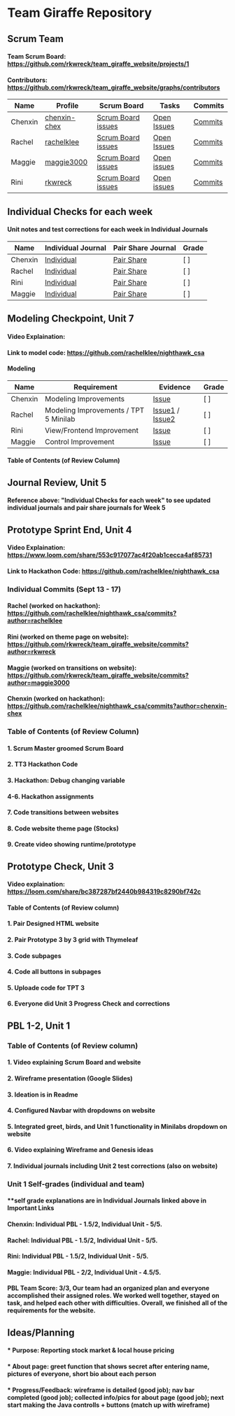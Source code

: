 # Team Giraffe Repository

## Scrum Team
#### Team Scrum Board: https://github.com/rkwreck/team_giraffe_website/projects/1
#### Contributors: https://github.com/rkwreck/team_giraffe_website/graphs/contributors
| Name | Profile | Scrum Board | Tasks | Commits |
| ---- | ------- | ----------- | ----- | ------- |
| Chenxin | [chenxin-chex](https://github.com/chenxin-chex) | [Scrum Board issues](https://github.com/rkwreck/team_giraffe_website/projects/1?card_filter_query=assignee%3Achenxin-chex) | [Open Issues](https://github.com/rkwreck/team_giraffe_website/issues?q=assignee%3Achenxin-chex+is%3Aopen) | [Commits](https://github.com/rkwreck/team_giraffe_website/commits?author=chenxin-chex) |
| Rachel | [rachelklee](https://github.com/rachelklee) | [Scrum Board issues](https://github.com/rkwreck/team_giraffe_website/projects/1?card_filter_query=assignee%3Arachelklee) | [Open Issues](https://github.com/rkwreck/team_giraffe_website/issues/assigned/rachelklee) | [Commits](https://github.com/rkwreck/team_giraffe_website/commits?author=rachelklee) |
| Maggie | [maggie3000](https://github.com/maggie3000) | [Scrum Board issues](https://github.com/rkwreck/team_giraffe_website/projects/1?card_filter_query=assignee%3Amaggie3000) | [Open issues](https://github.com/rkwreck/team_giraffe_website/issues?q=assignee%3Amaggie3000+is%3Aopen) | [Commits](https://github.com/rkwreck/team_giraffe_website/commits?author=maggie3000) |
| Rini | [rkwreck](https://github.com/rkwreck) | [Scrum Board issues](https://github.com/rkwreck/team_giraffe_website/projects/1?card_filter_query=assignee%3Arkwreck) | [Open issues](https://github.com/rkwreck/team_giraffe_website/issues/assigned/rkwreck) | [Commits](https://github.com/rkwreck/team_giraffe_website/commits?author=rkwreck) |

## Individual Checks for each week
#### Unit notes and test corrections for each week in Individual Journals
| Name | Individual Journal | Pair Share Journal | Grade |
| ---- | ------------------ | ------------------ | ----- |
| Chenxin | [Individual](https://docs.google.com/document/d/12narkOSmUhjDSDolaq9iwvMJ0JjleAJVYIBYRwUyeUQ/edit?usp=sharing) | [Pair Share](https://padlet.com/rachell60982/tvjnm9j852nxnipn) | [ ] |
| Rachel | [Individual](https://docs.google.com/document/d/15mil-mSpv7Ma4rNcUr_b5NjWCx2yM9FR3MIMcpM767U/edit?usp=sharing) | [Pair Share](https://padlet.com/rachell60982/tvjnm9j852nxnipn) | [ ] |
| Rini | [Individual](https://docs.google.com/document/d/1xpVvo9skGu1DjskaPJj1e81uadfd7EG2PaSU8n8e6LY/edit?usp=sharing) | [Pair Share](https://padlet.com/rinik2014/m57cv3a2cidodfoz) | [ ] |
| Maggie | [Individual](https://padlet.com/maggiekillada/e3i0m3e98cvoyfmk) | [Pair Share](https://padlet.com/rinik2014/m57cv3a2cidodfoz) | [ ] |


## Modeling Checkpoint, Unit 7
#### Video Explaination:
#### Link to model code: https://github.com/rachelklee/nighthawk_csa
#### **Modeling**
| Name | Requirement | Evidence | Grade |
| ---- | ----------- | -------- | ----- |
| Chenxin | Modeling Improvements | [Issue](https://github.com/rkwreck/team_giraffe_website/issues/34) | [ ] |
| Rachel | Modeling Improvements / TPT 5 Minilab | [Issue1](https://github.com/rkwreck/team_giraffe_website/issues/34) / [Issue2](https://github.com/rkwreck/team_giraffe_website/issues/38) | [ ] |
| Rini | View/Frontend Improvement | [Issue](https://github.com/rkwreck/team_giraffe_website/issues/35) | [ ] |
| Maggie | Control Improvement | [Issue](https://github.com/rkwreck/team_giraffe_website/issues/36) | [ ] |
#### Table of Contents (of Review Column)

## Journal Review, Unit 5
#### Reference above: "Individual Checks for each week" to see updated individual journals and pair share journals for Week 5

## Prototype Sprint End, Unit 4
#### Video Explaination: https://www.loom.com/share/553c917077ac4f20ab1cecca4af85731
#### Link to Hackathon Code: https://github.com/rachelklee/nighthawk_csa
### Individual Commits (Sept 13 - 17)
#### Rachel (worked on hackathon): https://github.com/rachelklee/nighthawk_csa/commits?author=rachelklee
#### Rini (worked on theme page on website): https://github.com/rkwreck/team_giraffe_website/commits?author=rkwreck
#### Maggie (worked on transitions on website): https://github.com/rkwreck/team_giraffe_website/commits?author=maggie3000
#### Chenxin (worked on hackathon): https://github.com/rachelklee/nighthawk_csa/commits?author=chenxin-chex
### Table of Contents (of Review Column)
#### 1. Scrum Master groomed Scrum Board
#### 2. TT3 Hackathon Code
#### 3. Hackathon: Debug changing variable
#### 4-6. Hackathon assignments
#### 7. Code transitions between websites
#### 8. Code website theme page (Stocks)
#### 9. Create video showing runtime/prototype

## Prototype Check, Unit 3
#### Video explaination: https://loom.com/share/bc387287bf2440b984319c8290bf742c
#### Table of Contents (of Review column)
#### 1. Pair Designed HTML website
#### 2. Pair Prototype 3 by 3 grid with Thymeleaf
#### 3. Code subpages
#### 4. Code all buttons in subpages
#### 5. Uploade code for TPT 3
#### 6. Everyone did Unit 3 Progress Check and corrections

## PBL 1-2, Unit 1
### Table of Contents (of Review column)
#### 1. Video explaining Scrum Board and website
#### 2. Wireframe presentation (Google Slides)
#### 3. Ideation is in Readme
#### 4. Configured Navbar with dropdowns on website
#### 5. Integrated greet, birds, and Unit 1 functionality in Minilabs dropdown on website
#### 6. Video explaining Wireframe and Genesis ideas
#### 7. Individual journals including Unit 2 test corrections (also on website)
####
### Unit 1 Self-grades (individual and team)
#### **self grade explanations are in Individual Journals linked above in Important Links
#### Chenxin: Individual PBL - 1.5/2, Individual Unit - 5/5. 
#### Rachel: Individual PBL - 1.5/2, Individual Unit - 5/5. 
#### Rini: Individual PBL - 1.5/2, Individual Unit - 5/5. 
#### Maggie: Individual PBL - 2/2, Individual Unit - 4.5/5.
#### PBL Team Score: 3/3, Our team had an organized plan and everyone accomplished their assigned roles. We worked well together, stayed on task, and helped each other with difficulties. Overall, we finished all of the requirements for the website.

## Ideas/Planning
#### * Purpose: Reporting stock market & local house pricing
#### * About page: greet function that shows secret after entering name, pictures of everyone, short bio about each person
#### * Progress/Feedback: wireframe is detailed (good job); nav bar completed (good job); collected info/pics for about page (good job); next start making the Java controlls + buttons (match up with wireframe)
